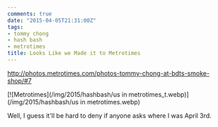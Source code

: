 ```yaml
---
comments: true
date: "2015-04-05T21:31:00Z"
tags:
- tommy chong
- hash bash
- metrotimes
title: Looks Like we Made it to Metrotimes
---
```


<http://photos.metrotimes.com/photos-tommy-chong-at-bdts-smoke-shop/#7>

[![Metrotimes](/img/2015/hashbash/us in metrotimes_t.webp)](/img/2015/hashbash/us in metrotimes.webp)

Well, I guess it'll be hard to deny if anyone asks where I was April
3rd.
